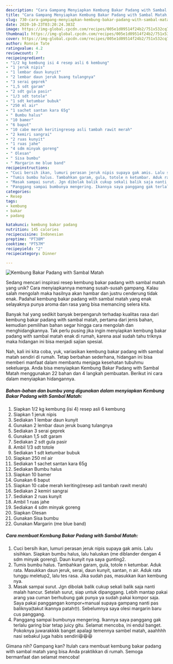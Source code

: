 ```yaml
---
description: "Cara Gampang Menyiapkan Kembung Bakar Padang with Sambal Matah, Enak"
title: "Cara Gampang Menyiapkan Kembung Bakar Padang with Sambal Matah, Enak"
slug: 730-cara-gampang-menyiapkan-kembung-bakar-padang-with-sambal-matah-enak
date: 2020-10-23T03:20:24.383Z
image: https://img-global.cpcdn.com/recipes/005e1d09514f24b2/751x532cq70/kembung-bakar-padang-with-sambal-matah-foto-resep-utama.jpg
thumbnail: https://img-global.cpcdn.com/recipes/005e1d09514f24b2/751x532cq70/kembung-bakar-padang-with-sambal-matah-foto-resep-utama.jpg
cover: https://img-global.cpcdn.com/recipes/005e1d09514f24b2/751x532cq70/kembung-bakar-padang-with-sambal-matah-foto-resep-utama.jpg
author: Ronnie Tate
ratingvalue: 4.2
reviewcount: 7
recipeingredient:
- "1/2 kg kembung isi 4 resep asli 6 kembung"
- "1 jeruk nipis"
- "1 lembar daun kunyit"
- "2 lembar daun jeruk buang tulangnya"
- "3 serai geprek"
- "1,5 sdt garam"
- "2 sdt gula pasir"
- "1/3 sdt totole"
- "1 sdt ketumbar bubuk"
- "250 ml air"
- "1 sachet santan kara 65g"
- " Bumbu halus"
- "10 bamer"
- "6 baput"
- "10 cabe merah keritingresep asli tambah rawit merah"
- "2 kemiri sangrai"
- "2 ruas kunyit"
- "1 ruas jahe"
- "4 sdm minyak goreng"
- " Olesan"
- " Sisa bumbu"
- " Margarin me blue band"
recipeinstructions:
- "Cuci bersih ikan, lumuri perasan jeruk nipis supaya gak amis. Lalu sisihkan. Siapkan bumbu halus, lalu haluskan (me diblander dengan 4 sdm minyak goreng). Daun kunyit nya saya gunting2."
- "Tumis bumbu halus. Tambahkan garam, gula, totole n ketumbar. Aduk rata. Masukkan daun jeruk, serai, daun kunyit, santan, n air. Aduk rata tunggu meletup2, lalu tes rasa. Jika sudah pas, masukkan ikan kembung nya."
- "Masak sampai surut. Jgn dibolak balik cukup sekali balik saja nanti malah hancur. Setelah surut, siap untuk dipanggang. Lebih mantap pakai arang yaa cuman berhubung gak punya ya sudah pakai kompor saja. Saya pakai panggangan kompor+manual supaya gampang nanti pas baliknya(takut ikannya patah🤓). Sebelumnya saya olesi margarin baru cus panggang."
- "Panggang sampai bumbunya mengering. Ikannya saya panggang gak terlalu garing biar tetap juicy gitu. Selamat mencoba, ini endul banget. Pokoknya juwarakkkk banget apalagi temennya sambel matah, aaahhhh nasi sebakul juga habis sendiri😆😆😆"
categories:
- Resep
tags:
- kembung
- bakar
- padang

katakunci: kembung bakar padang 
nutrition: 145 calories
recipecuisine: Indonesian
preptime: "PT38M"
cooktime: "PT57M"
recipeyield: "2"
recipecategory: Dinner

---
```



![Kembung Bakar Padang with Sambal Matah](https://img-global.cpcdn.com/recipes/005e1d09514f24b2/751x532cq70/kembung-bakar-padang-with-sambal-matah-foto-resep-utama.jpg)

Sedang mencari inspirasi resep kembung bakar padang with sambal matah yang unik? Cara menyiapkannya memang susah-susah gampang. Kalau salah mengolah maka hasilnya akan hambar dan justru cenderung tidak enak. Padahal kembung bakar padang with sambal matah yang enak selayaknya punya aroma dan rasa yang bisa memancing selera kita.



Banyak hal yang sedikit banyak berpengaruh terhadap kualitas rasa dari kembung bakar padang with sambal matah, pertama dari jenis bahan, kemudian pemilihan bahan segar hingga cara mengolah dan menghidangkannya. Tak perlu pusing jika ingin menyiapkan kembung bakar padang with sambal matah enak di rumah, karena asal sudah tahu triknya maka hidangan ini bisa menjadi sajian spesial.


Nah, kali ini kita coba, yuk, variasikan kembung bakar padang with sambal matah sendiri di rumah. Tetap berbahan sederhana, hidangan ini bisa memberi manfaat dalam membantu menjaga kesehatan tubuhmu sekeluarga. Anda bisa menyiapkan Kembung Bakar Padang with Sambal Matah menggunakan 22 bahan dan 4 langkah pembuatan. Berikut ini cara dalam menyiapkan hidangannya.

<!--inarticleads1-->

##### Bahan-bahan dan bumbu yang digunakan dalam menyiapkan Kembung Bakar Padang with Sambal Matah:

1. Siapkan 1/2 kg kembung (isi 4) resep asli 6 kembung
1. Siapkan 1 jeruk nipis
1. Sediakan 1 lembar daun kunyit
1. Gunakan 2 lembar daun jeruk buang tulangnya
1. Sediakan 3 serai geprek
1. Gunakan 1,5 sdt garam
1. Sediakan 2 sdt gula pasir
1. Ambil 1/3 sdt totole
1. Sediakan 1 sdt ketumbar bubuk
1. Siapkan 250 ml air
1. Sediakan 1 sachet santan kara 65g
1. Sediakan  Bumbu halus
1. Siapkan 10 bamer
1. Gunakan 6 baput
1. Siapkan 10 cabe merah keriting(resep asli tambah rawit merah)
1. Sediakan 2 kemiri sangrai
1. Sediakan 2 ruas kunyit
1. Ambil 1 ruas jahe
1. Sediakan 4 sdm minyak goreng
1. Siapkan  Olesan
1. Gunakan  Sisa bumbu
1. Gunakan  Margarin (me blue band)




<!--inarticleads2-->

##### Cara membuat Kembung Bakar Padang with Sambal Matah:

1. Cuci bersih ikan, lumuri perasan jeruk nipis supaya gak amis. Lalu sisihkan. Siapkan bumbu halus, lalu haluskan (me diblander dengan 4 sdm minyak goreng). Daun kunyit nya saya gunting2.
1. Tumis bumbu halus. Tambahkan garam, gula, totole n ketumbar. Aduk rata. Masukkan daun jeruk, serai, daun kunyit, santan, n air. Aduk rata tunggu meletup2, lalu tes rasa. Jika sudah pas, masukkan ikan kembung nya.
1. Masak sampai surut. Jgn dibolak balik cukup sekali balik saja nanti malah hancur. Setelah surut, siap untuk dipanggang. Lebih mantap pakai arang yaa cuman berhubung gak punya ya sudah pakai kompor saja. Saya pakai panggangan kompor+manual supaya gampang nanti pas baliknya(takut ikannya patah🤓). Sebelumnya saya olesi margarin baru cus panggang.
1. Panggang sampai bumbunya mengering. Ikannya saya panggang gak terlalu garing biar tetap juicy gitu. Selamat mencoba, ini endul banget. Pokoknya juwarakkkk banget apalagi temennya sambel matah, aaahhhh nasi sebakul juga habis sendiri😆😆😆




Gimana nih? Gampang kan? Itulah cara membuat kembung bakar padang with sambal matah yang bisa Anda praktikkan di rumah. Semoga bermanfaat dan selamat mencoba!

